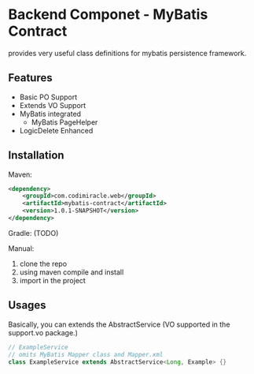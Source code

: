 # Backend Componet - MyBatis Contract
provides very useful class definitions for mybatis persistence framework.

## Features
* Basic PO Support
* Extends VO Support
* MyBatis integrated
    * MyBatis PageHelper
 * LogicDelete Enhanced

## Installation
Maven:
```xml
<dependency>
    <groupId>com.codimiracle.web</groupId>
    <artifactId>mybatis-contract</artifactId>
    <version>1.0.1-SNAPSHOT</version>
</dependency>
```
Gradle: (TODO)

Manual:
1. clone the repo
2. using maven compile and install
3. import in the project

## Usages
Basically, you can extends the AbstractService (VO supported in the support.vo package.)
```java
// ExampleService
// omits MyBatis Mapper class and Mapper.xml
class ExampleService extends AbstractService<Long, Example> {}
```
